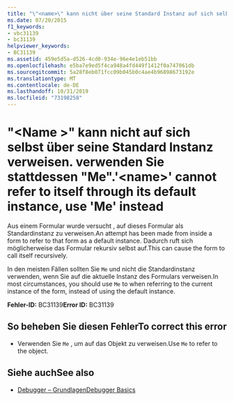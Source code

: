 ```yaml
---
title: "\"<name>\" kann nicht über seine Standard Instanz auf sich selbst verweisen. verwenden Sie stattdessen \"Me\"."
ms.date: 07/20/2015
f1_keywords:
- vbc31139
- bc31139
helpviewer_keywords:
- BC31139
ms.assetid: 459e5d5a-d526-4cd0-934e-96e4e1eb51bb
ms.openlocfilehash: e5ba7e9ed5f4ca948a4fd449f1412f0a747061db
ms.sourcegitcommit: 5a28f8eb071fcc09b045b0c4ae4b96898673192e
ms.translationtype: MT
ms.contentlocale: de-DE
ms.lasthandoff: 10/31/2019
ms.locfileid: "73198258"
---
```

# <a name="name-cannot-refer-to-itself-through-its-default-instance-use-me-instead"></a><span data-ttu-id="f232e-102">"\<Name >" kann nicht auf sich selbst über seine Standard Instanz verweisen. verwenden Sie stattdessen "Me".</span><span class="sxs-lookup"><span data-stu-id="f232e-102">'\<name>' cannot refer to itself through its default instance, use 'Me' instead</span></span>
<span data-ttu-id="f232e-103">Aus einem Formular wurde versucht , auf dieses Formular als Standardinstanz zu verweisen.</span><span class="sxs-lookup"><span data-stu-id="f232e-103">An attempt has been made from inside a form to refer to that form as a default instance.</span></span> <span data-ttu-id="f232e-104">Dadurch ruft sich möglicherweise das Formular rekursiv selbst auf.</span><span class="sxs-lookup"><span data-stu-id="f232e-104">This can cause the form to call itself recursively.</span></span>  
  
 <span data-ttu-id="f232e-105">In den meisten Fällen sollten Sie `Me` und nicht die Standardinstanz verwenden, wenn Sie auf die aktuelle Instanz des Formulars verweisen.</span><span class="sxs-lookup"><span data-stu-id="f232e-105">In most circumstances, you should use `Me` to when referring to the current instance of the form, instead of using the default instance.</span></span>  
  
 <span data-ttu-id="f232e-106">**Fehler-ID:** BC31139</span><span class="sxs-lookup"><span data-stu-id="f232e-106">**Error ID:** BC31139</span></span>  
  
## <a name="to-correct-this-error"></a><span data-ttu-id="f232e-107">So beheben Sie diesen Fehler</span><span class="sxs-lookup"><span data-stu-id="f232e-107">To correct this error</span></span>  
  
- <span data-ttu-id="f232e-108">Verwenden Sie `Me` , um auf das Objekt zu verweisen.</span><span class="sxs-lookup"><span data-stu-id="f232e-108">Use `Me` to refer to the object.</span></span>  
  
## <a name="see-also"></a><span data-ttu-id="f232e-109">Siehe auch</span><span class="sxs-lookup"><span data-stu-id="f232e-109">See also</span></span>

- [<span data-ttu-id="f232e-110">Debugger – Grundlagen</span><span class="sxs-lookup"><span data-stu-id="f232e-110">Debugger Basics</span></span>](/visualstudio/debugger/debugger-feature-tour)
